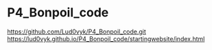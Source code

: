 # P4_Bonpoil_code

https://github.com/Lud0vyk/P4_Bonpoil_code.git
https://lud0vyk.github.io/P4_Bonpoil_code/startingwebsite/index.html
